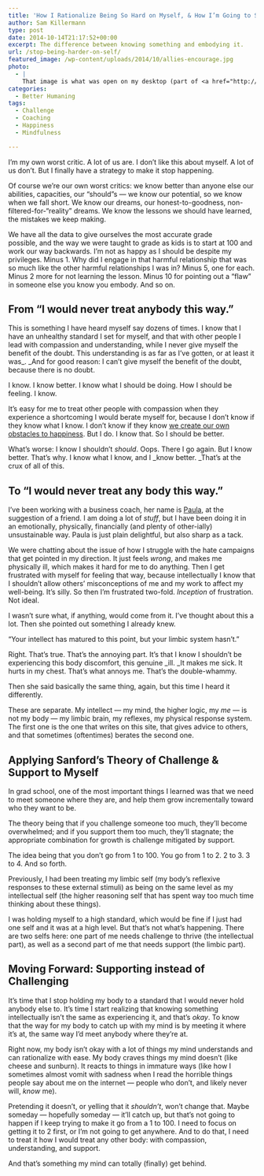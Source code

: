 ```yaml
---
title: 'How I Rationalize Being So Hard on Myself, & How I’m Going to Stop'
author: Sam Killermann
type: post
date: 2014-10-14T21:17:52+00:00
excerpt: The difference between knowing something and embodying it.
url: /stop-being-harder-on-self/
featured_image: /wp-content/uploads/2014/10/allies-encourage.jpg
photo:
  - |
    That image is what was open on my desktop (part of <a href="http://itspronouncedmetrosexual.com/2014/10/better-ally-week/" target="_blank">a project</a> I'm working on) while I was having the conversation about all this with Paula. Beyond it being one of the cutest things I've ever drawn, it was also a fitting backdrop to this chat.
categories:
  - Better Humaning
tags:
  - Challenge
  - Coaching
  - Happiness
  - Mindfulness

---
```

I&#8217;m my own worst critic. A lot of us are. I don&#8217;t like this about myself. A lot of us don&#8217;t. But I finally have a strategy to make it stop happening.

Of course we&#8217;re our own worst critics: we know better than anyone else our abilities, capacities, our &#8220;should&#8221;s &#8212; we know our potential, so we know when we fall short. We know our dreams, our honest-to-goodness, non-filtered-for-&#8220;reality&#8221; dreams. We know the lessons we should have learned, the mistakes we keep making.

We have all the data to give ourselves the most accurate grade possible, and the way we were taught to grade as kids is to start at 100 and work our way backwards. I&#8217;m not as happy as I should be despite my privileges. Minus 1. Why did I engage in that harmful relationship that was so much like the other harmful relationships I was in? Minus 5, one for each. Minus 2 more for not learning the lesson. Minus 10 for pointing out a &#8220;flaw&#8221; in someone else you know you embody. And so on.

## From &#8220;I would never treat anybody this way.&#8221;

This is something I have heard myself say dozens of times. I know that I have an unhealthy standard I set for myself, and that with other people I lead with compassion and understanding, while I never give myself the benefit of the doubt. This understanding is as far as I&#8217;ve gotten, or at least it was_. _And for good reason: I can&#8217;t give myself the benefit of the doubt, because there is no doubt.

I know. I know better. I know what I should be doing. How I should be feeling. I know.

It&#8217;s easy for me to treat other people with compassion when they experience a shortcoming I would berate myself for, because I don&#8217;t know if they know what I know. I don&#8217;t know if they know [we create our own obstacles to happiness][1]. But I do. I know that. So I should be better.

What&#8217;s worse: I know I shouldn&#8217;t _should_. Oops. There I go again. But I know better. That&#8217;s why. I know what I know, and I _know better. _That&#8217;s at the crux of all of this.

## To &#8220;I would never treat any body this way.&#8221;

I&#8217;ve been working with a business coach, her name is <a href="https://www.linkedin.com/pub/paula-fracasso-pcc/0/6a8/573" target="_blank">Paula</a>, at the suggestion of a friend. I am doing a lot of _stuff_, but I have been doing it in an emotionally, physically, financially (and plenty of other-ially) unsustainable way. Paula is just plain delightful, but also sharp as a tack.

We were chatting about the issue of how I struggle with the hate campaigns that get pointed in my direction. It just feels _wrong_, and makes me physically ill, which makes it hard for me to do anything. Then I get frustrated with myself for feeling that way, because intellectually I know that I shouldn&#8217;t allow others&#8217; misconceptions of me and my work to affect my well-being. It&#8217;s silly. So then I&#8217;m frustrated two-fold. _Inception_ of frustration. Not ideal.

I wasn&#8217;t sure what, if anything, would come from it. I&#8217;ve thought about this a lot. Then she pointed out something I already knew.

&#8220;Your intellect has matured to this point, but your limbic system hasn&#8217;t.&#8221;

Right. That&#8217;s true. That&#8217;s the annoying part. It&#8217;s that I know I shouldn&#8217;t be experiencing this body discomfort, this genuine _ill. _It makes me sick. It hurts in my chest. That&#8217;s what annoys me. That&#8217;s the double-whammy.

Then she said basically the same thing, again, but this time I heard it differently.

These are separate. My intellect &#8212; my mind, the higher logic, my _me_ &#8212; is not my body &#8212; my limbic brain, my reflexes, my physical response system. The first one is the one that writes on this site, that gives advice to others, and that sometimes (oftentimes) berates the second one.

## Applying Sanford&#8217;s Theory of Challenge & Support to Myself

In grad school, one of the most important things I learned was that we need to meet someone where they are, and help them grow incrementally toward who they want to be.

The theory being that if you challenge someone too much, they&#8217;ll become overwhelmed; and if you support them too much, they&#8217;ll stagnate; the appropriate combination for growth is challenge mitigated by support.

The idea being that you don&#8217;t go from 1 to 100. You go from 1 to 2. 2 to 3. 3 to 4. And so forth.

Previously, I had been treating my limbic self (my body&#8217;s reflexive responses to these external stimuli) as being on the same level as my intellectual self (the higher reasoning self that has spent way too much time thinking about these things).

I was holding myself to a high standard, which would be fine if I just had one self and it was at a high level. But that&#8217;s not what&#8217;s happening. There are two selfs here: one part of me needs challenge to thrive (the intellectual part), as well as a second part of me that needs support (the limbic part).

## Moving Forward: Supporting instead of Challenging

It&#8217;s time that I stop holding my body to a standard that I would never hold anybody else to. It&#8217;s time I start realizing that knowing something intellectually isn&#8217;t the same as experiencing it, and that&#8217;s _okay_. To know that the way for my body to catch up with my mind is by meeting it where it&#8217;s at, the same way I&#8217;d meet anybody where they&#8217;re at.

Right now, my body isn&#8217;t okay with a lot of things my mind understands and can rationalize with ease. My body craves things my mind doesn&#8217;t (like cheese and sunburn). It reacts to things in immature ways (like how I sometimes almost vomit with sadness when I read the horrible things people say about me on the internet &#8212; people who don&#8217;t, and likely never will, _know_ me).

Pretending it doesn&#8217;t, or yelling that it _shouldn&#8217;t_, won&#8217;t change that. Maybe someday &#8212; hopefully someday &#8212; it&#8217;ll catch up, but that&#8217;s not going to happen if I keep trying to make it go from a 1 to 100. I need to focus on getting it to 2 first, or I&#8217;m not going to get anywhere. And to do that, I need to treat it how I would treat any other body: with compassion, understanding, and support.

And that&#8217;s something my mind can totally (finally) get behind.

 [1]: //we-fabricate-the-obstacles-to-happiness/ "We Fabricate the Obstacles that Stand Between Us and Happiness"